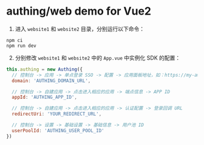 # authing/web demo for Vue2

1. 进入 `website1` 和 `website2` 目录，分别运行以下命令：

``` shell
npm ci
npm run dev
```

2. 分别修改 `website1` 和 `website2` 中的 `App.vue` 中实例化 SDK 的配置：

``` javascript
this.authing = new Authing({
  // 控制台 -> 应用 -> 单点登录 SSO -> 配置 -> 应用面板地址，如：https://my-awesome-sso.authing.cn
  domain: 'AUTHING_DOMAIN_URL',

  // 控制台 -> 自建应用 -> 点击进入相应的应用 -> 端点信息 -> APP ID
  appId: 'AUTHING_APP_ID',

  // 控制台 -> 自建应用 -> 点击进入相应的应用 -> 认证配置 -> 登录回调 URL
  redirectUri: 'YOUR_REDIRECT_URL',

  // 控制台 -> 设置 -> 基础设置 -> 基础信息 -> 用户池 ID
  userPoolId: 'AUTHING_USER_POOL_ID'
})
```
